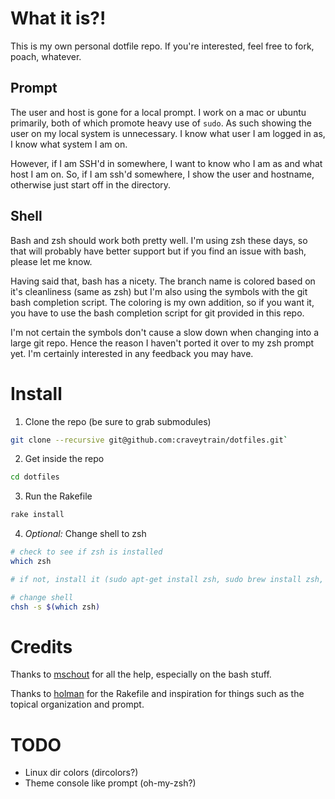 # What it is?!
This is my own personal dotfile repo. If you're interested, feel free to fork, poach, whatever.

## Prompt

The user and host is gone for a local prompt. I work on a mac or ubuntu primarily, both of which promote heavy use of `sudo`. As such showing the user on my local system is unnecessary. I know what user I am logged in as, I know what system I am on.

However, if I am SSH'd in somewhere, I want to know who I am as and what host I am on. So, if I am ssh'd somewhere, I show the user and hostname, otherwise just start off in the directory.

## Shell

Bash and zsh should work both pretty well. I'm using zsh these days, so that will probably have better support but if you find an issue with bash, please let me know.

Having said that, bash has a nicety. The branch name is colored based on it's cleanliness (same as zsh) but I'm also using the symbols with the git bash completion script. The coloring is my own addition, so if you want it, you have to use the bash completion script for git provided in this repo.

I'm not certain the symbols don't cause a slow down when changing into a large git repo. Hence the reason I haven't ported it over to my zsh prompt yet. I'm certainly interested in any feedback you may have.

# Install
1. Clone the repo (be sure to grab submodules)

```sh
git clone --recursive git@github.com:craveytrain/dotfiles.git`
```
2. Get inside the repo

```sh
cd dotfiles
```

3. Run the Rakefile

```sh
rake install
```

4. *Optional:* Change shell to zsh

```sh
# check to see if zsh is installed
which zsh

# if not, install it (sudo apt-get install zsh, sudo brew install zsh, etc)

# change shell
chsh -s $(which zsh)
```

# Credits
Thanks to [mschout](https://github.com/mschout) for all the help, especially on the bash stuff.

Thanks to [holman](https://github.com/holman) for the Rakefile and inspiration for things such as the topical organization and prompt.

# TODO
- Linux dir colors (dircolors?)
- Theme console like prompt (oh-my-zsh?)